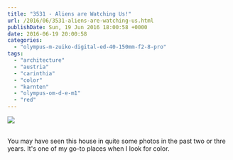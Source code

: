 ```yaml
---
title: "3531 - Aliens are Watching Us!"
url: /2016/06/3531-aliens-are-watching-us.html
publishDate: Sun, 19 Jun 2016 18:00:58 +0000
date: 2016-06-19 20:00:58
categories: 
  - "olympus-m-zuiko-digital-ed-40-150mm-f2-8-pro"
tags: 
  - "architecture"
  - "austria"
  - "carinthia"
  - "color"
  - "karnten"
  - "olympus-om-d-e-m1"
  - "red"
---
```

<div class="container">
<div class="center"><a target="_blank" href="https://d25zfm9zpd7gm5.cloudfront.net/1200x1200/2016/20160320_145138_lr.jpg"><img class="webfeedsFeaturedVisual" src="https://d25zfm9zpd7gm5.cloudfront.net/0600x0600/2016/20160320_145138_lr.jpg" /></a></div>
</div>
<br />

You may have seen this house in quite some photos in the past two or thre years. It's one of my go-to places when I look for color.
